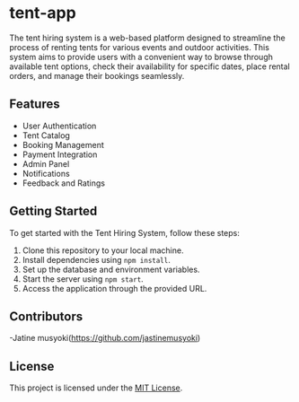 # tent-app
The tent hiring system is a web-based platform designed to streamline the process of renting tents for various events and outdoor activities. This system aims to provide users with a convenient way to browse through available tent options, check their availability for specific dates, place rental orders, and manage their bookings seamlessly.


## Features

- User Authentication
- Tent Catalog
- Booking Management
- Payment Integration
- Admin Panel
- Notifications
- Feedback and Ratings

## Getting Started

To get started with the Tent Hiring System, follow these steps:

1. Clone this repository to your local machine.
2. Install dependencies using `npm install`.
3. Set up the database and environment variables.
4. Start the server using `npm start`.
5. Access the application through the provided URL.

## Contributors

-Jatine musyoki(https://github.com/jastinemusyoki)
  

## License

This project is licensed under the [MIT License](LICENSE).

